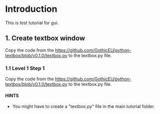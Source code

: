 # Introduction

This is test tutorial for gui.

## 1. Create textbox window

Copy the code from the https://github.com/GothicEU/python-textbox/blob/v0.1.0/textbox.py to the textbox.py file.

### 1.1 Level 1 Step 1

Copy the code from the https://github.com/GothicEU/python-textbox/blob/v0.1.0/textbox.py to the textbox.py file.

#### HINTS

- You might have to create a "textbox.py" file in the main tutorial folder.